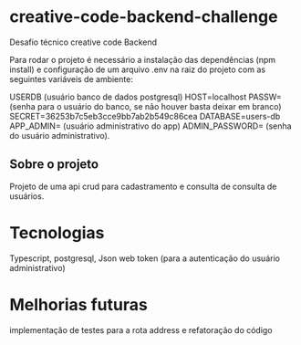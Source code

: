 # creative-code-backend-challenge
Desafio técnico creative code Backend

Para rodar o projeto é necessário a instalação das dependências (npm install) e configuração de um arquivo .env na raiz do projeto com as
seguintes variáveis de ambiente:

USERDB (usuário banco de dados postgresql)
HOST=localhost
PASSW= (senha para o usuário do banco, se não houver basta deixar em branco)
SECRET=36253b7c5eb3cce9bb7ab2b549c86cea
DATABASE=users-db
APP_ADMIN= (usuário administrativo do app)
ADMIN_PASSWORD= (senha do usuário administrativo).

## Sobre o projeto
Projeto de uma api crud para cadastramento e consulta de consulta de usuários.

# Tecnologias

Typescript, postgresql, Json web token (para a autenticação do usuário administrativo)

# Melhorias futuras
implementação de testes para a rota address e refatoração do código